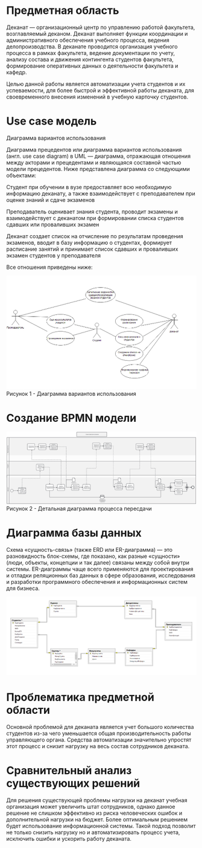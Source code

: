 #  Предметная область 
 Деканат — организационный центр по управлению работой факультета, возглавляемый деканом. Деканат выполняет функции координации и административного обеспечения учебного процесса, ведения делопроизводства. В деканате проводится организация учебного процесса в рамках факультета, ведение документации по учету, анализу состава и движения контингента студентов факультета, формирование оперативных данных о деятельности факультета и кафедр.

Целью данной работы является автоматизации учета студентов и их успеваемости, для более быстрой и эффективной работы деканата, для своевременного внесения изменений в учебную карточку студентов.


#  Use case модель
Диаграмма вариантов использования

Диаграмма прецедентов или диаграмма вариантов использования (англ. use case diagram) в UML — диаграмма, отражающая отношения между акторами и прецедентами и являющаяся составной частью модели прецедентов. Ниже представлена диаграмма со следующими объектами:

Студент при обучении в вузе предоставляет всю необходимую информацию деканату, а также взаимодействует с преподавателем при оценке знаний и сдаче экзаменов

Преподаватель оценивает знания студента, проводит экзамены и взаимодействует с деканатом при формировании списка студентов сдавших или проваливших экзамен

Деканат создает список на отчисление по результатам проведения экзаменов, вводит в базу информацию о студентах, формирует расписание занятий и принимает список сдавших и проваливших экзамен студентов у преподавателя

Все отношения приведены ниже:

![5](5.PNG)
Рисунок 1 - Диаграмма вариантов использования 
# Создание BPMN модели

![1](/1.png)
Рисунок 2 - Детальная диаграмма процесса пересдачи

# Диаграмма базы данных

 Схема «сущность-связь» (также ERD или ER-диаграмма) — это разновидность блок-схемы, где показано, как разные «сущности» (люди, объекты, концепции и так далее) связаны между собой внутри системы. ER-диаграммы чаще всего применяются для проектирования и отладки реляционных баз данных в сфере образования, исследования и разработки программного обеспечения и информационных систем для бизнеса.
 
![ER-diagramDB](/ER-diagramDB.png)

#  Проблематика предметной области 
Основной проблемой для деканата является учет большого количества студентов из-за чего уменьшается общая производительность работы управляющего органа. Средства автоматизации значительно упростят этот процесс и снизит нагрузку на весь состав сотрудников деканата.
# Сравнительный анализ существующих решений
Для решения существующей проблемы нагрузки на деканат учебная организация может увеличить штат сотрудников, однако данное решение не слишком эффективно из риска человеческих ошибок и дополнительной нагрузки на бюджет. Более оптимальным решением будет использование информационной системы. Такой подход позволит не только снизить нагрузку но и автоматизировать процесс учета, исключить ошибки и ускорить работу деканата.
